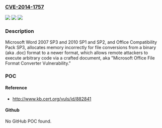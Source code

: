 ### [CVE-2014-1757](https://cve.mitre.org/cgi-bin/cvename.cgi?name=CVE-2014-1757)
![](https://img.shields.io/static/v1?label=Product&message=n%2Fa&color=blue)
![](https://img.shields.io/static/v1?label=Version&message=n%2Fa&color=blue)
![](https://img.shields.io/static/v1?label=Vulnerability&message=n%2Fa&color=brighgreen)

### Description

Microsoft Word 2007 SP3 and 2010 SP1 and SP2, and Office Compatibility Pack SP3, allocates memory incorrectly for file conversions from a binary (aka .doc) format to a newer format, which allows remote attackers to execute arbitrary code via a crafted document, aka "Microsoft Office File Format Converter Vulnerability."

### POC

#### Reference
- http://www.kb.cert.org/vuls/id/882841

#### Github
No GitHub POC found.

